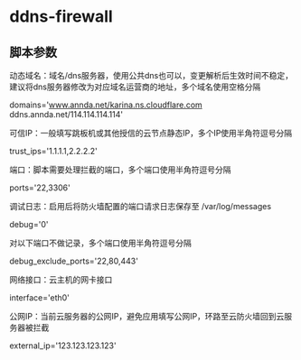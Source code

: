 # ddns-firewall

## 脚本参数

动态域名：域名/dns服务器，使用公共dns也可以，变更解析后生效时间不稳定，建议将dns服务器修改为对应域名运营商的地址，多个域名使用空格分隔

domains='www.annda.net/karina.ns.cloudflare.com ddns.annda.net/114.114.114.114'

可信IP：一般填写跳板机或其他授信的云节点静态IP，多个IP使用半角符逗号分隔

trust_ips='1.1.1.1,2.2.2.2'

端口：脚本需要处理拦截的端口，多个端口使用半角符逗号分隔

ports='22,3306'

调试日志：启用后将防火墙配置的端口请求日志保存至 /var/log/messages

debug='0'

对以下端口不做记录，多个端口使用半角符逗号分隔

debug_exclude_ports='22,80,443'

网络接口：云主机的网卡接口

interface='eth0'

公网IP：当前云服务器的公网IP，避免应用填写公网IP，环路至云防火墙回到云服务器被拦截

external_ip='123.123.123.123'
